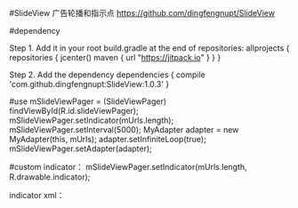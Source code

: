 #SlideView
广告轮播和指示点
https://github.com/dingfengnupt/SlideView

#dependency

Step 1. Add it in your root build.gradle at the end of repositories:
allprojects {
    repositories {
        jcenter()
        maven { url "https://jitpack.io" }
    }
}

Step 2. Add the dependency
dependencies {
    compile 'com.github.dingfengnupt:SlideView:1.0.3'
}

#use
    mSlideViewPager = (SlideViewPager) findViewById(R.id.slideViewPager);
    mSlideViewPager.setIndicator(mUrls.length);
    mSlideViewPager.setInterval(5000);
    MyAdapter adapter = new MyAdapter(this, mUrls);
    adapter.setInfiniteLoop(true);
    mSlideViewPager.setAdapter(adapter);

#custom indicator：
mSlideViewPager.setIndicator(mUrls.length, R.drawable.indicator);

indicator xml：
<?xml version="1.0" encoding="utf-8"?>
<selector xmlns:android="http://schemas.android.com/apk/res/android">
    <item android:drawable="@drawable/selected" android:state_selected="true" />
    <item android:drawable="@drawable/unselected" />
</selector>